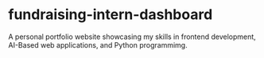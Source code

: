 # fundraising-intern-dashboard
A personal portfolio website showcasing my skills in frontend development, AI-Based web applications, and Python programmimg.
